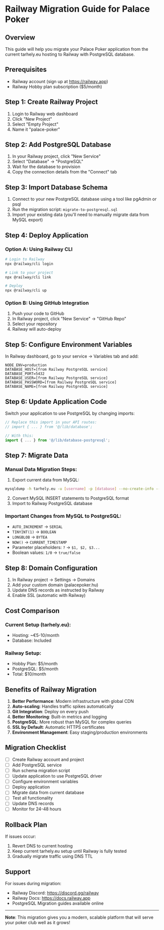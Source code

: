 # Railway Migration Guide for Palace Poker

## Overview
This guide will help you migrate your Palace Poker application from the current tarhely.eu hosting to Railway with PostgreSQL database.

## Prerequisites
- Railway account (sign up at https://railway.app)
- Railway Hobby plan subscription ($5/month)

## Step 1: Create Railway Project

1. Login to Railway web dashboard
2. Click "New Project"
3. Select "Empty Project"
4. Name it "palace-poker"

## Step 2: Add PostgreSQL Database

1. In your Railway project, click "New Service"
2. Select "Database" → "PostgreSQL"
3. Wait for the database to provision
4. Copy the connection details from the "Connect" tab

## Step 3: Import Database Schema

1. Connect to your new PostgreSQL database using a tool like pgAdmin or psql
2. Run the migration script: `migrate-to-postgresql.sql`
3. Import your existing data (you'll need to manually migrate data from MySQL export)

## Step 4: Deploy Application

### Option A: Using Railway CLI

```bash
# Login to Railway
npx @railway/cli login

# Link to your project
npx @railway/cli link

# Deploy
npx @railway/cli up
```

### Option B: Using GitHub Integration

1. Push your code to GitHub
2. In Railway project, click "New Service" → "GitHub Repo"
3. Select your repository
4. Railway will auto-deploy

## Step 5: Configure Environment Variables

In Railway dashboard, go to your service → Variables tab and add:

```
NODE_ENV=production
DATABASE_HOST=[from Railway PostgreSQL service]
DATABASE_PORT=5432
DATABASE_USER=[from Railway PostgreSQL service]
DATABASE_PASSWORD=[from Railway PostgreSQL service]
DATABASE_NAME=[from Railway PostgreSQL service]
```

## Step 6: Update Application Code

Switch your application to use PostgreSQL by changing imports:

```typescript
// Replace this import in your API routes:
// import { ... } from '@/lib/database';

// With this:
import { ... } from '@/lib/database-postgresql';
```

## Step 7: Migrate Data

### Manual Data Migration Steps:

1. Export current data from MySQL:
```bash
mysqldump -h tarhely.eu -u [username] -p [database] --no-create-info --complete-insert > data-export.sql
```

2. Convert MySQL INSERT statements to PostgreSQL format
3. Import to Railway PostgreSQL database

### Important Changes from MySQL to PostgreSQL:

- `AUTO_INCREMENT` → `SERIAL`
- `TINYINT(1)` → `BOOLEAN`
- `LONGBLOB` → `BYTEA`
- `NOW()` → `CURRENT_TIMESTAMP`
- Parameter placeholders: `?` → `$1, $2, $3...`
- Boolean values: `1/0` → `true/false`

## Step 8: Domain Configuration

1. In Railway project → Settings → Domains
2. Add your custom domain (palacepoker.hu)
3. Update DNS records as instructed by Railway
4. Enable SSL (automatic with Railway)

## Cost Comparison

### Current Setup (tarhely.eu):
- Hosting: ~€5-10/month
- Database: Included

### Railway Setup:
- Hobby Plan: $5/month
- PostgreSQL: $5/month
- Total: $10/month

## Benefits of Railway Migration

1. **Better Performance**: Modern infrastructure with global CDN
2. **Auto-scaling**: Handles traffic spikes automatically
3. **Git Integration**: Deploy on every push
4. **Better Monitoring**: Built-in metrics and logging
5. **PostgreSQL**: More robust than MySQL for complex queries
6. **SSL by Default**: Automatic HTTPS certificates
7. **Environment Management**: Easy staging/production environments

## Migration Checklist

- [ ] Create Railway account and project
- [ ] Add PostgreSQL service
- [ ] Run schema migration script
- [ ] Update application to use PostgreSQL driver
- [ ] Configure environment variables
- [ ] Deploy application
- [ ] Migrate data from current database
- [ ] Test all functionality
- [ ] Update DNS records
- [ ] Monitor for 24-48 hours

## Rollback Plan

If issues occur:
1. Revert DNS to current hosting
2. Keep current tarhely.eu setup until Railway is fully tested
3. Gradually migrate traffic using DNS TTL

## Support

For issues during migration:
- Railway Discord: https://discord.gg/railway
- Railway Docs: https://docs.railway.app
- PostgreSQL Migration guides available online

---

**Note**: This migration gives you a modern, scalable platform that will serve your poker club well as it grows!